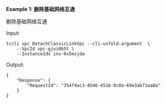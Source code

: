 **Example 1: 删除基础网络互通**

删除基础网络互通

Input: 

```
tccli vpc DetachClassicLinkVpc --cli-unfold-argument  \
    --VpcId vpc-gjui0b5t \
    --InstanceIds ins-0x5msjda
```

Output: 
```
{
    "Response": {
        "RequestId": "354f4ac3-8546-4516-8c8a-69e3ab73aa8a"
    }
}
```

